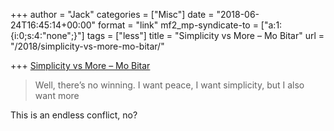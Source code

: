 +++
author = "Jack"
categories = ["Misc"]
date = "2018-06-24T16:45:14+00:00"
format = "link"
mf2_mp-syndicate-to = ["a:1:{i:0;s:4:\"none\";}"]
tags = ["less"]
title = "Simplicity vs More – Mo Bitar"
url = "/2018/simplicity-vs-more-mo-bitar/"

+++
[Simplicity vs More – Mo Bitar][1]

> Well, there’s no winning. I want peace, I want simplicity, but I also want more

This is an endless conflict, no?

 [1]: https://listed.standardnotes.org/@mo